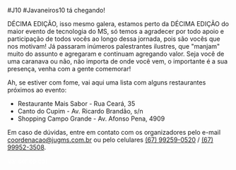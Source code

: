#J10 #Javaneiros10 tá chegando!

DÉCIMA EDIÇÃO, isso mesmo galera, estamos perto da DÉCIMA EDIÇÃO do maior evento de tecnologia do MS, 
só temos a agradecer por todo apoio e participação de todos vocês ao longo dessa jornada, pois são vocês que nos motivam!
Já passaram inúmeros palestrantes ilustres, que "manjam" muito do assunto e agregaram e continuam agregando valor.
Seja você de uma caranava ou não, não importa de onde você vem, o importante é a sua presença, venha com a gente comemorar! 

Ah, se estiver com fome, vai aqui uma lista com alguns restaurantes próximos ao evento:
- Restaurante Mais Sabor - Rua Ceará, 35
- Canto do Cupim - Av. Ricardo Brandão, s/n
- Shopping Campo Grande - Av. Afonso Pena, 4909 
 
Em caso de dúvidas, entre em contato com os organizadores pelo e-mail [coordenacao@jugms.com.br](mailto:coordenacao@jugms.com.br)
ou pelo celulares [(67) 99259-0520](tel:067992590520) / [(67) 99952-3508](tel:067999523508).

<div class="text-center">
<a target="_blank" class="style-scope header-content" style="color: white; ">
  <paper-button class="primary style-scope header-content x-scope paper-button-0" raised="" role="button" tabindex="0" animated="" aria-disabled="false" elevation="1">Vai ser épico!</paper-button>
</a>
</div>